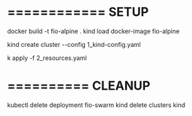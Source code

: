 
============
SETUP
============

docker build -t fio-alpine .
kind load docker-image fio-alpine

kind create cluster --config 1_kind-config.yaml

k apply -f 2_resources.yaml


==========
CLEANUP
==========

kubectl delete deployment fio-swarm
kind delete clusters kind
